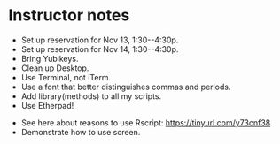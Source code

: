# Instructor notes

+ Set up reservation for Nov 13, 1:30--4:30p.
+ Set up reservation for Nov 14, 1:30--4:30p.
+ Bring Yubikeys.
+ Clean up Desktop.
+ Use Terminal, not iTerm.
+ Use a font that better distinguishes commas and periods.
+ Add library(methods) to all my scripts.
+ Use Etherpad!
* See here about reasons to use Rscript:
  https://tinyurl.com/y73cnf38
* Demonstrate how to use screen.

